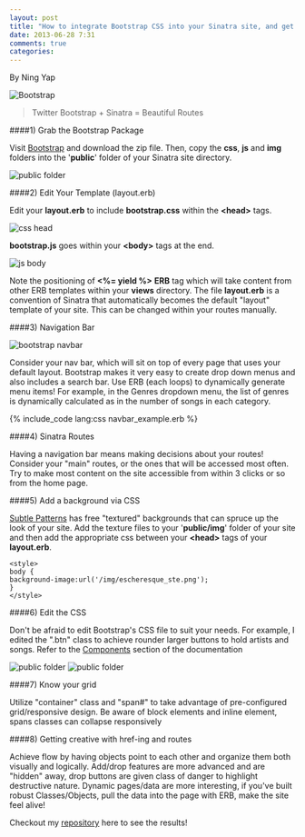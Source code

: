 ```yaml
---
layout: post
title: "How to integrate Bootstrap CSS into your Sinatra site, and get more out of your objects using ERB"
date: 2013-06-28 7:31
comments: true
categories:
---
```

By Ning Yap

![Bootstrap](http://www.ningmusic.com/img/bootstrap.jpg)

> Twitter Bootstrap + Sinatra = Beautiful Routes

####1) Grab the Bootstrap Package

Visit [Bootstrap](http://twitter.github.io/bootstrap/) and download the zip file. Then, copy the **css**, **js** and **img** folders into the '**public**' folder of your Sinatra site directory.

![public folder](http://www.ningmusic.com/img/public-css-js-img.png)

####2) Edit Your Template (layout.erb)

Edit your **layout.erb** to include **bootstrap.css** within the **\<head\>** tags.

![css head](http://www.ningmusic.com/img/css-head.jpg)

**bootstrap.js** goes within your **\<body\>** tags at the end.

![js body](http://www.ningmusic.com/img/js-body.jpg)

Note the positioning of **\<%= yield %\>** **ERB** tag which will take content from other ERB templates within your **views** directory. The file **layout.erb** is a convention of Sinatra that automatically becomes the default "layout" template of your site. This can be changed within your routes manually.


####3) Navigation Bar

![bootstrap navbar](http://www.ningmusic.com/img/bootstrap-navbar.png)

Consider your nav bar, which will sit on top of every page that uses your default layout. Bootstrap makes it very easy to create drop down menus and also includes a search bar. Use ERB (each loops) to dynamically generate menu items! For example, in the Genres dropdown menu, the list of genres is dynamically calculated as in the number of songs in each category.

{% include_code lang:css navbar_example.erb %}

####4) Sinatra Routes

Having a navigation bar means making decisions about your routes! Consider your "main" routes, or the ones that will be accessed most often. Try to make most content on the site accessible from within 3 clicks or so from the home page.

####5) Add a background via CSS

[Subtle Patterns](http://subtlepatterns.com/) has free "textured" backgrounds that can spruce up the look of your site. Add the texture files to your '**public/img**' folder of your site and then add the appropriate css between your **\<head\>** tags of your **layout.erb**.

    <style>
    body {
    background-image:url('/img/escheresque_ste.png');
    }
    </style>

####6) Edit the CSS

Don't be afraid to edit Bootstrap's CSS file to suit your needs. For example, I edited the ".btn" class to achieve rounder larger buttons to hold artists and songs. Refer to the [Components](http://twitter.github.io/bootstrap/components.html) section of the documentation

![public folder](http://www.ningmusic.com/img/btn-example.jpg)
![public folder](http://www.ningmusic.com/img/btn-large.jpg)

####7) Know your grid

Utilize "container" class and "span#" to take advantage of pre-configured grid/responsive design. Be aware of block elements and inline element, spans classes can collapse responsively

####8) Getting creative with href-ing and routes

Achieve flow by having objects point to each other and organize them both visually and logically. Add/drop features are more advanced and are "hidden" away, drop buttons are given class of danger to highlight destructive nature. Dynamic pages/data are more interesting, if you've built robust Classes/Objects, pull the data into the page with ERB, make the site feel alive!

Checkout my [repository](http://github.com/ningbit/playlister-sinatra) here to see the results!




